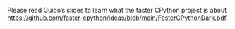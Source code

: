 Please read Guido’s slides to learn what the faster CPython project is
about https://github.com/faster-cpython/ideas/blob/main/FasterCPythonDark.pdf.
